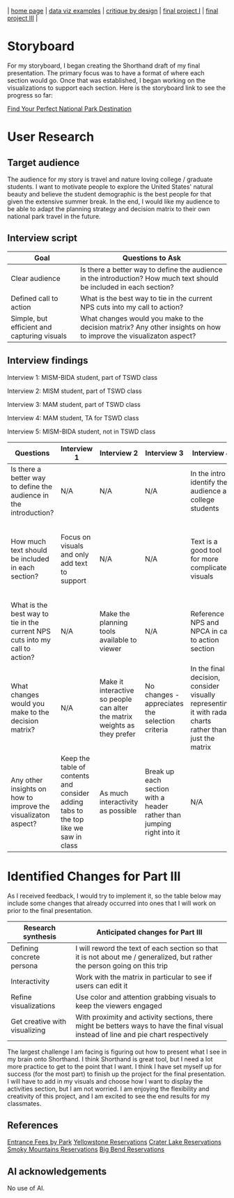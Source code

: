 | [home page](https://lmboos.github.io/boos-dataviz-portfolio/) | [data viz examples](dataviz-examples.md) | [critique by design](critique-by-design.md) | [final project I](final-project-part-one.md) | [final project III](final-project-part-three.md) |

# Storyboard
For my storyboard, I began creating the Shorthand draft of my final presentation. The primary focus was to have a format of where each section would go. Once that was established, I began working on the visualizations to support each section. Here is the storyboard link to see the progress so far:

[Find Your Perfect National Park Destination](https://preview.shorthand.com/2fsfW7ycgeU0jpVf)


# User Research 

## Target audience
The audience for my story is travel and nature loving college / graduate students. I want to motivate people to explore the United States' natural beauty and believe the student demographic is the best people for that given the extensive summer break. In the end, I would like my audience to be able to adapt the planning strategy and decision matrix to their own national park travel in the future. 

## Interview script

| Goal | Questions to Ask |
|------|------------------|
|  Clear audience    |  Is there a better way to define the audience in the introduction? How much text should be included in each section? |
|  Defined call to action    | What is the best way to tie in the current NPS cuts into my call to action? |
|  Simple, but efficient and capturing visuals    |  What changes would you make to the decision matrix? Any other insights on how to improve the visualizaton aspect? |


## Interview findings
Interview 1: MISM-BIDA student, part of TSWD class

Interview 2: MISM student, part of TSWD class

Interview 3: MAM student, part of TSWD class

Interview 4: MAM student, TA for TSWD class

Interview 5: MISM-BIDA student, not in TSWD class

| Questions               | Interview 1  | Interview 2 | Interview 3 | Interview 4 | Interview 5 |
|-------------------------|--------------------------------|-------------|-------------| ----------- | ----------- |
| Is there a better way to define the audience in the introduction? | N/A            | N/A             | N/A            | In the intro identify the audience as college students            | Define a persona and stick with it throughout the story            |
| How much text should be included in each section?                       | Focus on visuals and only add text to support                               | N/A            | N/A            | Text is a good tool for more complicated visuals            | Text does not hurt, but apply it only as necessary to aid understanding, but visuals should not be reliant on it            |
| What is the best way to tie in the current NPS cuts into my call to action?                        | N/A                               | Make the planning tools available to viewer             | N/A            | Reference NPS and NPCA in call to action section            | N/A            |
| What changes would you make to the decision matrix?  | N/A                               | Make it interactive so people can alter the matrix weights as they prefer            | No changes - appreciates the selection criteria            | In the final decision, consider visually representing it with radar charts rather than just the matrix            | Add a blank spot for another park and highlight winner in final section           |
| Any other insights on how to improve the visualizaton aspect?  | Keep the table of contents and consider adding tabs to the top like we saw in class                               | As much interactivity as possible            | Break up each section with a header rather than jumping right into it            | N/A            | In proximity section break up sements using color in addition to distance            |


# Identified Changes for Part III
As I received feedback, I would try to implement it, so the table below may include some changes that already occurred into ones that I will work on prior to the final presentation. 

| Research synthesis                       | Anticipated changes for Part III                                                |
|------------------------------------------|---------------------------------------------------------------------------------|
| Defining concrete persona | I will reword the text of each section so that it is not about me / generalized, but rather the person going on this trip |
| Interactivity             | Work with the matrix in particular to see if users can edit it                                              |
| Refine visualizations     | Use color and attention grabbing visuals to keep the viewers engaged                                        |
| Get creative with visualizing  | With proximity and activity sections, there might be betters ways to have the final visual instead of line and pie chart respectively     |

The largest challenge I am facing is figuring out how to present what I see in my brain onto Shorthand. I think Shorthand is great tool, but I need a lot more practice to get to the point that I want. I think I have set myself up for success (for the most part) to finish up the project for the final presentation. I will have to add in my visuals and choose how I want to display the activities section, but I am not worried. I am enjoying the flexibility and creativity of this project, and I am excited to see the end results for my classmates.

## References
[Entrance Fees by Park](https://www.nps.gov/aboutus/entrance-fee-prices.htm?park=&state=&entrancePassRequired=&timedEntry=&page=1&parking=)
[Yellowstone Reservations](https://www.nps.gov/yell/planyourvisit/permitsandreservations.htm)
[Crater Lake Reservations](https://www.nps.gov/crla/planyourvisit/permits.htm)
[Smoky Mountains Reservations](https://www.nps.gov/grsm/planyourvisit/permitsandreservations.htm)
[Big Bend Reservations](https://www.nps.gov/bibe/planyourvisit/permitsandreservations.htm)


## AI acknowledgements
No use of AI.
